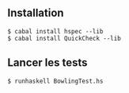 

## Installation

```
$ cabal install hspec --lib
$ cabal install QuickCheck --lib
```

## Lancer les tests

```
$ runhaskell BowlingTest.hs
```
